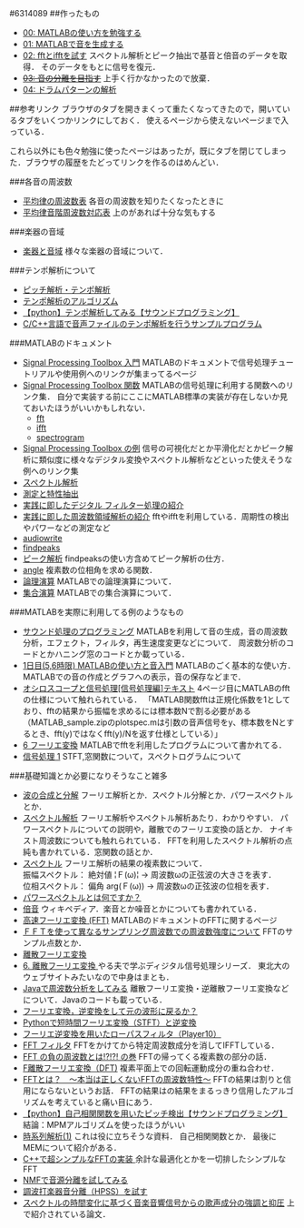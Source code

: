#6314089
##作ったもの
- [00: MATLABの使い方を勉強する](/6314089/00/README.md)
- [01: MATLABで音を生成する](/6314089/01/README.md)
- [02: fftとifftを試す](/6314089/02/README.md)
  スペクトル解析とピーク抽出で基音と倍音のデータを取得．
  そのデータをもとに信号を復元．  
- ~~[03: 音の分離を目指す](/6314089/03/README.md)~~
  上手く行かなかったので放棄．
- [04: ドラムパターンの解析](/6314089/04/README.md)

##参考リンク
ブラウザのタブを開きまくって重たくなってきたので，開いているタブをいくつかリンクにしておく．
使えるページから使えないページまで入っている．

これら以外にも色々勉強に使ったページはあったが，既にタブを閉じてしまった．ブラウザの履歴をたどってリンクを作るのはめんどい．

###各音の周波数
- [平均律の周波数表](http://www.floatgarden.net/flstudio/hz.htm)
  各音の周波数を知りたくなったときに
- [平均律音階周波数対応表](http://d.hatena.ne.jp/underthemoon/20081026/p1)
  上のがあれば十分な気もする

###楽器の音域
- [楽器と音域](http://www.asahi-net.or.jp/~hb9t-ktd/music/Japan/Instrument/range_gm.html)
様々な楽器の音域について．

###テンポ解析について
- [ピッチ解析・テンポ解析 ](https://www20.atwiki.jp/lovely-fruity/sp/pages/154.html)
- [テンポ解析のアルゴリズム ](http://ackiesound.ifdef.jp/doc/tempo/main.html)
- [【python】テンポ解析してみる【サウンドプログラミング】](http://ism1000ch.hatenablog.com/entry/2014/07/08/164124)
- [C/C++言語で音声ファイルのテンポ解析を行うサンプルプログラム](http://hp.vector.co.jp/authors/VA046927/tempo/tempo.html)

###MATLABのドキュメント
- [Signal Processing Toolbox 入門](https://jp.mathworks.com/help/signal/getting-started-with-signal-processing-toolbox.html)
MATLABのドキュメントで信号処理チュートリアルや使用例へのリンクが集まってるページ
- [Signal Processing Toolbox 関数](https://jp.mathworks.com/help/signal/functionlist.html)
MATLABの信号処理に利用する関数へのリンク集．
自分で実装する前にここにMATLAB標準の実装が存在しないか見ておいたほうがいいかもしれない．
  - [fft](https://jp.mathworks.com/help/matlab/ref/fft.html)
  - [ifft](https://jp.mathworks.com/help/matlab/ref/ifft.html)
  - [spectrogram](https://jp.mathworks.com/help/signal/ref/spectrogram.html)
- [Signal Processing Toolbox の例](https://jp.mathworks.com/help/signal/examples.html#buoqcgw-1)
信号の可視化だとか平滑化だとかピーク解析に類似度に様々なデジタル変換やスペクトル解析などといった使えそうな例へのリンク集
- [スペクトル解析](https://jp.mathworks.com/help/signal/spectral-analysis.html)
- [測定と特性抽出](https://jp.mathworks.com/help/signal/measurements-and-feature-extraction.html)
- [実践に即したデジタル フィルター処理の紹介](https://jp.mathworks.com/help/signal/examples/practical-introduction-to-digital-filtering.html)
- [実践に即した周波数領域解析の紹介](https://jp.mathworks.com/help/signal/examples/practical-introduction-to-frequency-domain-analysis_ja_JP.html)
fftやifftを利用している．周期性の検出やパワーなどの測定など
- [audiowrite](https://jp.mathworks.com/help/matlab/ref/audiowrite.html)
- [findpeaks](https://jp.mathworks.com/help/signal/ref/findpeaks.html)
- [ピーク解析](https://jp.mathworks.com/help/signal/ug/peak-analysis.html)
findpeaksの使い方含めてピーク解析の仕方．
- [angle](https://jp.mathworks.com/help/matlab/ref/angle.html)
複素数の位相角を求める関数．
- [論理演算](https://jp.mathworks.com/help/matlab/logical-operations.html)
MATLABでの論理演算について．
- [集合演算](https://jp.mathworks.com/help/matlab/set-operations.html)
MATLABでの集合演算について．


###MATLABを実際に利用してる例のようなもの
- [サウンド処理のプログラミング](http://nis-ei.eng.hokudai.ac.jp/~aoki/laboratory04.html)
MATLABを利用して音の生成，音の周波数分析，エフェクト，フィルタ，再生速度変更などについて．
周波数分析のコードとかハニング窓のコードとか載っている．
- [1日目(5,6時限) MATLABの使い方と音入門](http://media.sys.wakayama-u.ac.jp/kawahara-lab/LOCAL/diss/diss5/ex1_56.htm)
MATLABのごく基本的な使い方．
MATLABでの音の作成とグラフへの表示，音の保存などまで．
- [オシロスコープと信号処理[信号処理編]テキスト](http://www.ns.kogakuin.ac.jp/~ct13050/johogaku/2-2.signal_processing.pdf)
4ページ目にMATLABのfftの仕様について触れられている．
「MATLAB関数fftは正規化係数を1としており、fftの結果から振幅を求めるには標本数Nで割る必要がある（MATLAB_sample.zipのplotspec.mは引数の音声信号をy、標本数をNとするとき、fft(y)ではなくfft(y)/Nを返す仕様としている）」
- [6 フーリエ変換](http://www.slp.k.hosei.ac.jp/~itou/lecture/2011/DigitalData/04_text.pdf)
MATLABでfftを利用したプログラムについて書かれてる．
- [信号処理 1](http://media.sys.wakayama-u.ac.jp/kawahara-lab/LOCAL/diss/diss7/S3_2.htm)
STFT,窓関数について，スペクトログラムについて


###基礎知識とか必要になりそうなこと雑多
- [波の合成と分解](http://www.structure.jp/column36/column36_3.html)
フーリエ解析とか．スペクトル分解とか．パワースペクトルとか．
- [スペクトル解析](http://climbsd.lowtem.hokudai.ac.jp/group/shigeru/tc/dataan2012/num5.pdf)
フーリエ解析やスペクトル解析あたり．わかりやすい．
パワースペクトルについての説明や，離散でのフーリエ変換の話とか．
ナイキスト周波数についても触れられている．
FFTを利用したスペクトル解析の点純も書かれている．窓関数の話とか．
- [スペクトル](http://www.asp.c.dendai.ac.jp/courses/basic/kihon_spectrum01.pdf)
フーリエ解析の結果の複素数について．  
振幅スペクトル：  絶対値 ¦Ｆ(ω)¦  →  周波数ωの正弦波の大きさを表す．  
位相スペクトル：  偏角 arg(Ｆ(ω))  →  周波数ωの正弦波の位相を表す．  
- [パワースペクトルとは何ですか？](https://www.onosokki.co.jp/HP-WK/c_support/faq/fft_common/fft_spectrum_6.htm)
- [倍音](https://ja.wikipedia.org/wiki/%E5%80%8D%E9%9F%B3)
ウィキペディア．楽音とか噪音とかについても書かれている．
- [高速フーリエ変換 (FFT)](https://jp.mathworks.com/help/matlab/math/fast-fourier-transform-fft.html)
MATLABのドキュメントのFFTに関するページ
- [ＦＦＴを使って異なるサンプリング周波数での周波数強度について](http://oshiete.goo.ne.jp/qa/3008401.html)
FFTのサンプル点数とか．
- [離散フーリエ変換](https://jp.mathworks.com/help/signal/ug/discrete-fourier-transform.html)
- [6. 離散フーリエ変換 ](http://www.ic.is.tohoku.ac.jp/~swk/lecture/yaruodsp/dft.html)
やる夫で学ぶディジタル信号処理シリーズ．
東北大のウェブサイトみたいなので中身はまとも．
- [Javaで周波数分析をしてみる](http://krr.blog.shinobi.jp/javafx_praxis/java%E3%81%A7%E5%91%A8%E6%B3%A2%E6%95%B0%E5%88%86%E6%9E%90%E3%82%92%E3%81%97%E3%81%A6%E3%81%BF%E3%82%8B)
離散フーリエ変換・逆離散フーリエ変換などについて．Javaのコードも載っている．
- [フーリエ変換，逆変換をして元の波形に戻るか？](http://www.me.cs.scitec.kobe-u.ac.jp/~takigu/jugyou/shingou/0210/ensyuu/Fourier.pdf)
- [Pythonで短時間フーリエ変換（STFT）と逆変換](http://yukara-13.hatenablog.com/entry/2013/11/17/210204)
- [フーリエ逆変換を用いたローパスフィルタ（Player10）](http://www.kuma-de.com/blog/2008-09-01/84)
- [FFT フィルタ](http://blog.hulinks.co.jp/2010/12/flexpro-fft-filter.html)
FFTをかけてから特定周波数成分を消してIFFTしている．
- [FFT の負の周波数とは!?!?! の巻](http://www.bsddiary.net/d/20090508.html)
FFTの帰ってくる複素数の部分の話．
- [F離散フーリエ変換（DFT)](http://laputa.cs.shinshu-u.ac.jp/~yizawa/InfSys1/basic/chap6/index.htm)
複素平面上での回転運動成分の重ね合わせ．
- [FFTとは？　～本当は正しくないFFTの周波数特性～](http://nabe.blog.abk.nu/whats-fft)
FFTの結果は割りと信用にならないというお話．
FFTの結果はの結果をまるっきり信用したアルゴリズムを考えていると痛い目にあう．
- [【python】自己相関関数を用いたピッチ検出【サウンドプログラミング】](http://ism1000ch.hatenablog.com/entry/2014/08/27/015052)
結論：MPMアルゴリズムを使ったほうがいい
- [時系列解析(1)](http://www.astrobio.k.u-tokyo.ac.jp/tajika/class/kiso2/fourier1.pdf)
これは役に立ちそうな資料．
自己相関関数とか．
最後にMEMについて紹介がある．
- [C++で超シンプルなFFTの実装 ](http://geisterchor.blogspot.jp/2015/05/cfft.html)
余計な最適化とかを一切排したシンプルなFFT
- [NMFで音源分離を試してみる ](http://r9y9.github.io/blog/2014/10/19/nmf-music-source-separation/)
- [調波打楽器音分離（HPSS）を試す ](http://r9y9.github.io/blog/2013/09/14/hpss/)
- [スペクトルの時間変化に基づく音楽音響信号からの歌声成分の強調と抑圧](http://ci.nii.ac.jp/naid/110007997346)
上で紹介されている論文．

